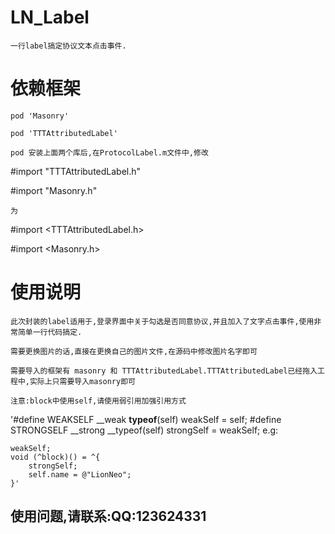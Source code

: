 
# LN_Label
    一行label搞定协议文本点击事件.
# 依赖框架
    pod 'Masonry'
    
    pod 'TTTAttributedLabel'
    
    pod 安装上面两个库后,在ProtocolLabel.m文件中,修改
#import "TTTAttributedLabel.h"

#import "Masonry.h"
    
    为
    
#import <TTTAttributedLabel.h>

#import <Masonry.h>
    
# 使用说明
    此次封装的label适用于,登录界面中关于勾选是否同意协议,并且加入了文字点击事件,使用非常简单一行代码搞定.
    
    需要更换图片的话,直接在更换自己的图片文件,在源码中修改图片名字即可
    
    需要导入的框架有 masonry 和 TTTAttributedLabel.TTTAttributedLabel已经拖入工程中,实际上只需要导入masonry即可
    
    注意:block中使用self,请使用弱引用加强引用方式
'#define WEAKSELF __weak __typeof__(self) weakSelf = self;
#define STRONGSELF __strong __typeof(self) strongSelf = weakSelf;
    e.g:
    
    weakSelf;
    void (^block)() = ^{
        strongSelf;
        self.name = @"LionNeo";
    }'
    
## 使用问题,请联系:QQ:123624331
     

